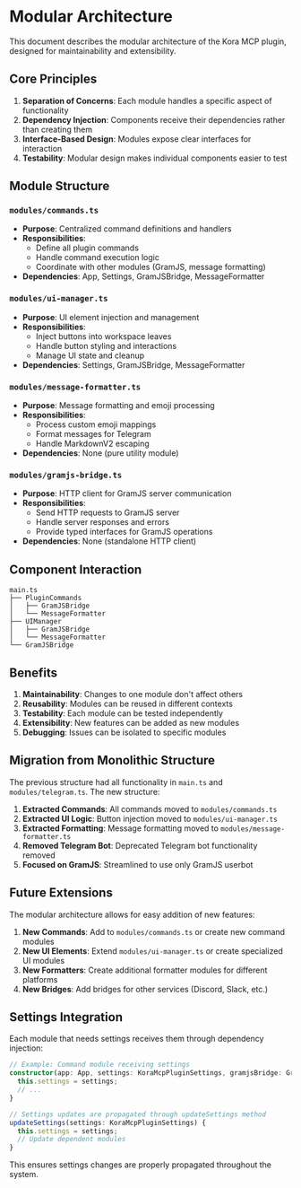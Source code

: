 # Modular Architecture

This document describes the modular architecture of the Kora MCP plugin, designed for maintainability and extensibility.

## Core Principles

1. **Separation of Concerns**: Each module handles a specific aspect of functionality
2. **Dependency Injection**: Components receive their dependencies rather than creating them
3. **Interface-Based Design**: Modules expose clear interfaces for interaction
4. **Testability**: Modular design makes individual components easier to test

## Module Structure

### `modules/commands.ts`
- **Purpose**: Centralized command definitions and handlers
- **Responsibilities**:
  - Define all plugin commands
  - Handle command execution logic
  - Coordinate with other modules (GramJS, message formatting)
- **Dependencies**: App, Settings, GramJSBridge, MessageFormatter

### `modules/ui-manager.ts`
- **Purpose**: UI element injection and management
- **Responsibilities**:
  - Inject buttons into workspace leaves
  - Handle button styling and interactions
  - Manage UI state and cleanup
- **Dependencies**: Settings, GramJSBridge, MessageFormatter

### `modules/message-formatter.ts`
- **Purpose**: Message formatting and emoji processing
- **Responsibilities**:
  - Process custom emoji mappings
  - Format messages for Telegram
  - Handle MarkdownV2 escaping
- **Dependencies**: None (pure utility module)

### `modules/gramjs-bridge.ts`
- **Purpose**: HTTP client for GramJS server communication
- **Responsibilities**:
  - Send HTTP requests to GramJS server
  - Handle server responses and errors
  - Provide typed interfaces for GramJS operations
- **Dependencies**: None (standalone HTTP client)

## Component Interaction

```
main.ts
├── PluginCommands
│   ├── GramJSBridge
│   └── MessageFormatter
├── UIManager
│   ├── GramJSBridge
│   └── MessageFormatter
└── GramJSBridge
```

## Benefits

1. **Maintainability**: Changes to one module don't affect others
2. **Reusability**: Modules can be reused in different contexts
3. **Testability**: Each module can be tested independently
4. **Extensibility**: New features can be added as new modules
5. **Debugging**: Issues can be isolated to specific modules

## Migration from Monolithic Structure

The previous structure had all functionality in `main.ts` and `modules/telegram.ts`. The new structure:

1. **Extracted Commands**: All commands moved to `modules/commands.ts`
2. **Extracted UI Logic**: Button injection moved to `modules/ui-manager.ts`
3. **Extracted Formatting**: Message formatting moved to `modules/message-formatter.ts`
4. **Removed Telegram Bot**: Deprecated Telegram bot functionality removed
5. **Focused on GramJS**: Streamlined to use only GramJS userbot

## Future Extensions

The modular architecture allows for easy addition of new features:

1. **New Commands**: Add to `modules/commands.ts` or create new command modules
2. **New UI Elements**: Extend `modules/ui-manager.ts` or create specialized UI modules
3. **New Formatters**: Create additional formatter modules for different platforms
4. **New Bridges**: Add bridges for other services (Discord, Slack, etc.)

## Settings Integration

Each module that needs settings receives them through dependency injection:

```typescript
// Example: Command module receiving settings
constructor(app: App, settings: KoraMcpPluginSettings, gramjsBridge: GramJSBridge) {
  this.settings = settings;
  // ...
}

// Settings updates are propagated through updateSettings method
updateSettings(settings: KoraMcpPluginSettings) {
  this.settings = settings;
  // Update dependent modules
}
```

This ensures settings changes are properly propagated throughout the system.